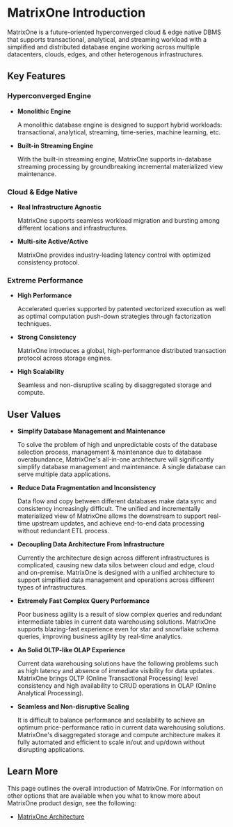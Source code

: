 # **MatrixOne Introduction**

MatrixOne is a future-oriented hyperconverged cloud & edge native DBMS that supports transactional, analytical, and streaming workload with a simplified and distributed database engine working across multiple datacenters, clouds, edges, and other heterogenous infrastructures.

## **Key Features**

### **Hyperconverged Engine**

* **Monolithic Engine**

     A monolithic database engine is designed to support hybrid workloads: transactional, analytical, streaming, time-series, machine learning, etc.

* **Built-in Streaming Engine**

     With the built-in streaming engine, MatrixOne supports in-database streaming processing by groundbreaking incremental materialized view maintenance.

### **Cloud & Edge Native**

* **Real Infrastructure Agnostic**

     MatrixOne supports seamless workload migration and bursting among different locations and infrastructures.

* **Multi-site Active/Active**

     MatrixOne provides industry-leading latency control with optimized consistency protocol.

### **Extreme Performance**

* **High Performance**

     Accelerated queries supported by patented vectorized execution as well as optimal computation push-down strategies through factorization techniques.

* **Strong Consistency**

     MatrixOne introduces a global, high-performance distributed transaction protocol across storage engines.

* **High Scalability**

     Seamless and non-disruptive scaling by disaggregated storage and compute.   

## **User Values**

* **Simplify Database Management and Maintenance**

     To solve the problem of high and unpredictable costs of the database selection process, management & maintenance due to database overabundance, MatrixOne's all-in-one architecture will significantly simplify database management and maintenance. A single database can serve multiple data applications.

* **Reduce Data Fragmentation and Inconsistency**

     Data flow and copy between different databases make data sync and consistency increasingly difficult. The unified and incrementally materialized view of MatrixOne allows the downstream to support real-time upstream updates, and achieve end-to-end data processing without redundant ETL process.

* **Decoupling Data Architecture From Infrastructure**

     Currently the architecture design across different infrastructures is complicated, causing new data silos between cloud and edge, cloud and on-premise. MatrixOne is designed with a unified architecture to support simplified data management and operations across different types of infrastructures.

* **Extremely Fast Complex Query Performance**

     Poor business agility is a result of slow complex queries and redundant intermediate tables in current data warehousing solutions. MatrixOne  supports blazing-fast experience even for star and snowflake schema queries, improving business agility by real-time analytics.

* **An Solid OLTP-like OLAP Experience**

     Current data warehousing solutions have the following problems such as high latency and absence of immediate visibility for data updates. MatrixOne brings OLTP (Online Transactional Processing) level consistency and high availability to CRUD operations in OLAP (Online Analytical Processing).

* **Seamless and Non-disruptive Scaling**

     It is difficult to balance performance and scalability to achieve an optimum price-performance ratio in current data warehousing solutions. MatrixOne's disaggregated storage and compute architecture makes it fully automated and efficient to scale in/out and up/down without disrupting applications.

## **Learn More**

This page outlines the overall introduction of MatrixOne. For information on other options that are available when you what to know more about MatrixOne product design, see the following:

* [MatrixOne Architecture](matrixone-architecture.md)
